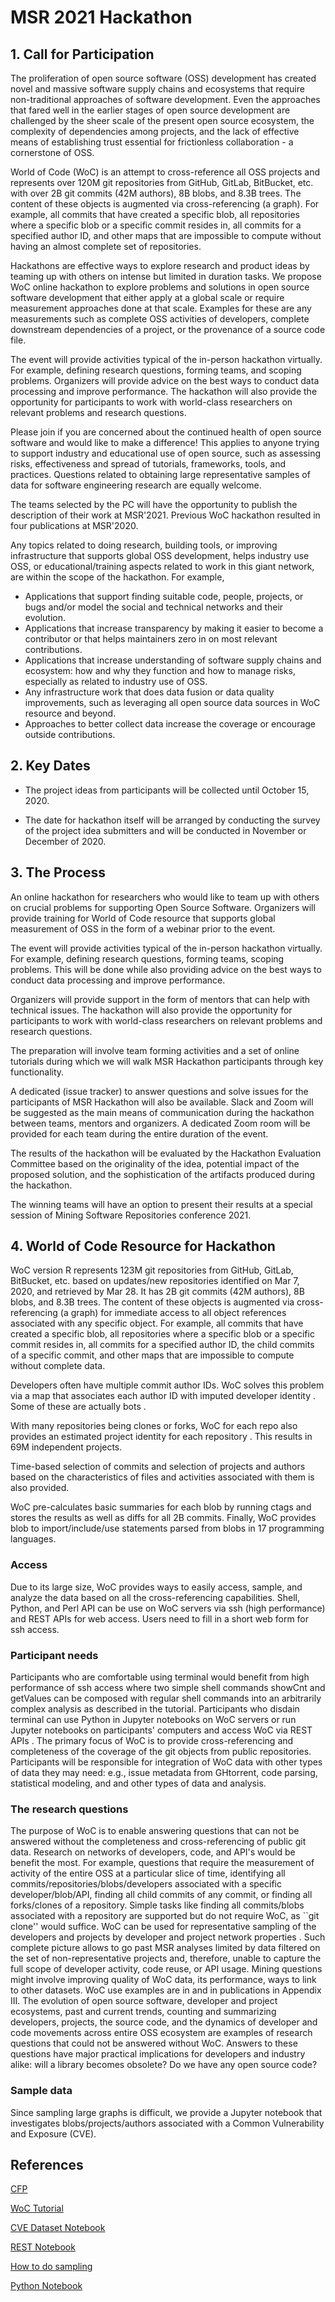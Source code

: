 # MSR 2021 Hackathon

## 1. Call for Participation

The proliferation of open source software (OSS) development has
created novel and massive software supply chains and ecosystems that
require non-traditional approaches of software development. Even the
approaches that fared well in the earlier stages of open source
development are challenged by the sheer scale of the present open
source ecosystem, the complexity of dependencies among projects, and
the lack of effective means of establishing trust essential for
frictionless collaboration - a cornerstone of OSS.

World of Code (WoC) is an attempt to cross-reference all OSS
projects and represents over 120M git repositories from GitHub, GitLab,
BitBucket, etc. with over 2B git commits (42M authors), 8B
blobs, and 8.3B trees. The content of these objects is augmented via
cross-referencing (a graph). For example, all commits that have
created a specific blob, all repositories where a specific blob or a
specific commit resides in, all commits for a specified author ID,
and other maps that are impossible to compute without having an
almost complete set of repositories.

Hackathons are effective ways to explore research and product ideas
by teaming up with others on intense but limited in duration
tasks. We propose WoC online hackathon to explore problems and
solutions in open source software development that either apply at a
global scale or require measurement approaches done at that
scale. Examples for these are any measurements such as complete OSS
activities of developers, complete downstream dependencies of a
project, or the provenance of a source code file.

The event will provide activities typical of the in-person hackathon
virtually. For example, defining research questions, forming teams,
and scoping problems. Organizers will provide advice on
the best ways to conduct data processing and improve performance.
The hackathon will also provide the opportunity for participants to
work with world-class researchers on relevant problems and research
questions.

Please join if you are concerned about the continued health of open
source software and would like to make a difference! This applies to
anyone trying to support industry and educational use of open
source, such as assessing risks, effectiveness and spread of
tutorials, frameworks, tools, and practices. Questions related to
obtaining large representative samples of data for software
engineering research are equally welcome.

The teams selected by the PC will have the opportunity to publish
the description of their work at MSR'2021. Previous WoC hackathon
resulted in four publications at MSR'2020.

Any topics related to doing research, building tools, or improving
infrastructure that supports global OSS development, helps industry
use OSS, or educational/training aspects related to work in this
giant network, are within the scope of the hackathon. For example,
- Applications that support finding suitable code, people, projects,
or bugs and/or model the social and technical networks and their
evolution.
- Applications that increase transparency by making it easier to
become a contributor or that helps maintainers zero in on most
relevant contributions.
- Applications that increase understanding of software supply chains
and ecosystem: how and why they function and how to manage risks,
especially as related to industry use of OSS.
- Any infrastructure work that does data fusion or data quality
improvements, such as leveraging all open source data sources in WoC
resource and beyond.
- Approaches to better collect data increase the coverage or encourage
outside contributions.


## 2. Key Dates

* The project ideas from participants will be collected until
  October 15, 2020.

* The date for hackathon itself will be arranged by conducting the
  survey of the project idea submitters and will be conducted in
  November or December of 2020.

## 3. The Process

An online hackathon for researchers who would like to team up with
others on crucial problems for supporting Open Source
Software. Organizers will provide training for World of Code
resource that supports global measurement of OSS in the form of a
webinar prior to the event.

The event will provide activities typical of the in-person hackathon
virtually. For example, defining research questions, forming teams,
scoping problems. This will be done while also providing advice on
the best ways to conduct data processing and improve performance.

Organizers will provide support in the form of mentors that can help
with technical issues. The hackathon will also provide the
opportunity for participants to work with world-class researchers on
relevant problems and research questions.

The preparation will involve team forming activities and a set of
online tutorials during which we will walk MSR Hackathon
participants through key functionality.
 
A dedicated (issue tracker) to answer questions and solve issues for
the participants of MSR Hackathon will also be available.  Slack and
Zoom will be suggested as the main means of communication during the
hackathon between teams, mentors and organizers.  A dedicated Zoom
room will be provided for each team during the entire duration of
the event.

The results of the hackathon will be evaluated by the Hackathon
Evaluation Committee based on the originality of the idea, potential
impact of the proposed solution, and the sophistication of the
artifacts produced during the hackathon.

The winning teams will have an option to present their results at a
special session of Mining Software Repositories conference 2021.

## 4. World of Code Resource for Hackathon

WoC version R represents 123M git repositories from GitHub, GitLab,
BitBucket, etc. based on updates/new repositories identified on Mar
7, 2020, and retrieved by Mar 28.  It has 2B git commits (42M
authors), 8B blobs, and 8.3B trees. The content of these objects is
augmented via cross-referencing (a graph) for immediate access to
all object references associated with any specific object. For
example, all commits that have created a specific blob, all
repositories where a specific blob or a specific commit resides in,
all commits for a specified author ID, the child commits of a
specific commit, and other maps that are impossible to compute
without complete data.

Developers often have multiple commit author IDs. WoC solves this
problem via a map that associates each author ID with imputed
developer identity . Some of these are actually bots .

With many repositories being clones or forks, WoC for each repo also
provides an estimated project identity for each repository . This
results in 69M independent projects.

Time-based selection of commits and selection of projects and
authors based on the characteristics of files and activities
associated with them is also provided.

WoC pre-calculates basic summaries for each blob by running ctags
and stores the results as well as diffs for all 2B commits.
Finally, WoC provides blob to import/include/use statements parsed
from blobs in 17 programming languages.

### Access

Due to its large size, WoC provides ways to easily access, sample,
and analyze the data based on all the cross-referencing
capabilities. Shell, Python, and Perl API can be use on WoC servers
via ssh (high performance) and REST APIs for web access.  Users need
to fill in a short web form for ssh access.

### Participant needs                        

Participants who are comfortable using terminal would benefit from
high performance of ssh access where two simple shell commands
showCnt and getValues can be composed with regular shell commands
into an arbitrarily complex analysis as described in the
tutorial. Participants who disdain terminal can use Python in
Jupyter notebooks on WoC servers or run Jupyter notebooks on
participants' computers and access WoC via REST APIs .  The primary
focus of WoC is to provide cross-referencing and completeness of the
coverage of the git objects from public repositories. Participants
will be responsible for integration of WoC data with other types of
data they may need: e.g., issue metadata from GHtorrent, code
parsing, statistical modeling, and and other types of data and
analysis.

### The research questions

The purpose of WoC is to enable answering questions that can not be
answered without the completeness and cross-referencing of public
git data. Research on networks of developers, code, and API's would
be benefit the most. For example, questions that require the
measurement of activity of the entire OSS at a particular slice of
time, identifying all commits/repositories/blobs/developers
associated with a specific developer/blob/API, finding all child
commits of any commit, or finding all forks/clones of a
repository. Simple tasks like finding all commits/blobs associated
with a repository are supported but do not require WoC, as ``git
clone'' would suffice. WoC can be used for representative sampling
of the developers and projects by developer and project network
properties .  Such complete picture allows to go past MSR analyses
limited by data filtered on the set of non-representative projects
and, therefore, unable to capture the full scope of developer
activity, code reuse, or API usage.  Mining questions might involve
improving quality of WoC data, its performance, ways to link to
other datasets. WoC use examples are in and in publications in
Appendix III.  The evolution of open source software, developer and
project ecosystems, past and current trends, counting and
summarizing developers, projects, the source code, and the dynamics
of developer and code movements across entire OSS ecosystem are
examples of research questions that could not be answered without
WoC. Answers to these questions have major practical implications
for developers and industry alike: will a library becomes obsolete?
Do we have any open source code?

### Sample data

Since sampling large graphs is difficult, we provide a
Jupyter notebook that investigates blobs/projects/authors associated
with a Common Vulnerability and Exposure (CVE).


## References

[CFP](https://github.com/woc-hack/msr-hackathon/blob/master/MSR-Hack-CFP.pdf)

[WoC Tutorial](https://github.com/woc-hack/tutorial/blob/master/README.md)

[CVE Dataset Notebook](https://github.com/woc-hack/msr-hackathon/blob/master/CVEJupyter.ipynb)

[REST Notebook](https://github.com/woc-hack/msr-hackathon/blob/master/RESTJupyter.ipynb)

[How to do sampling](https://github.com/woc-hack/msr-hackathon/blob/master/sampling-resource.md)

[Python Notebook](https://github.com/woc-hack/msr-hackathon/blob/master/PYJupyter.ipynb)
